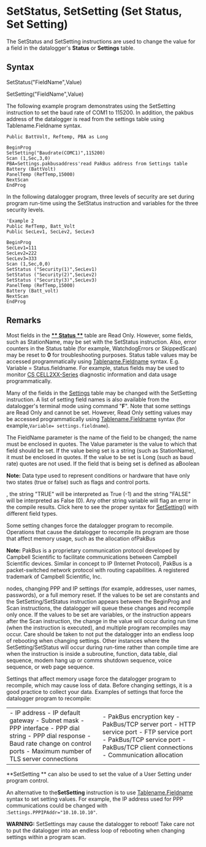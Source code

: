 # SetStatus, SetSetting (Set Status, Set Setting)

The SetStatus and SetSetting instructions are used to change the value for a field in the datalogger's **Status** or **Settings** table.

## Syntax

SetStatus("FieldName",Value)

SetSetting("FieldName",Value)

The following example program demonstrates using the SetSetting instruction to set the baud rate of COM1 to 115200. In addition, the pakbus address of the datalogger is read from the settings table using Tablename.Fieldname syntax.

```
Public BattVolt, Reftemp, PBA as Long

BeginProg
SetSetting("Baudrate(COMC1)",115200)
Scan (1,Sec,3,0)
PBA=Settings.pakbusaddress'read PakBus address from Settings table
Battery (BattVolt)
PanelTemp (RefTemp,15000)
NextScan
EndProg
```

In the following datalogger program, three levels of security are set during program run-time using the SetStatus instruction and variables for the three security levels.

```
'Example 2
Public RefTemp, Batt_Volt
Public SecLev1, SecLev2, SecLev3

BeginProg
SecLev1=111
SecLev2=222
SecLev3=333
Scan (1,Sec,0,0)
SetStatus ("Security(1)",SecLev1)
SetStatus ("Security(2)",SecLev2)
SetStatus ("Security(3)",SecLev3)
PanelTemp (RefTemp,15000)
Battery (Batt_volt)
NextScan
EndProg
```

## Remarks

Most fields in the **[** Status **](StatusTable.md)** table are Read Only. However, some fields, such as StationName, may be set with the SetStatus instruction. Also, error counters in the Status table (for example, WatchdogErrors or SkippedScan) may be reset to **0** for troubleshooting purposes. Status table values may be accessed programmatically using [Tablename.Fieldname](tablenamefieldname.md) syntax. E.g. Variable = Status.fieldname. For example, status fields may be used to monitor [CS CELL2XX-Series](Monitoring%20Cellular.md) diagnostic information and data usage programmatically.

Many of the fields in the [Settings](SettingsTable.md) table may be changed with the SetSetting instruction. A list of setting field names is also available from the datalogger's terminal mode using command "**F**". Note that some settings are Read Only and cannot be set. However, Read Only setting values may be accessed programmatically using [Tablename.Fieldname](tablenamefieldname.md) syntax (for example,`Variable= settings.fieldname`).

The FieldName parameter is the name of the field to be changed; the name must be enclosed in quotes. The Value parameter is the value to which that field should be set. If the value being set is a string (such as StationName), it must be enclosed in quotes. If the value to be set is Long (such as baud rate) quotes are not used. If the field that is being set is defined as aBoolean

**Note:** Data type used to represent conditions or hardware that have only two states (true or false) such as flags and control ports.

, the string "TRUE" will be interpreted as True (-1) and the string "FALSE" will be interpreted as False (0). Any other string variable will flag an error in the compile results. Click here to see the proper syntax for [SetSetting](SettingsTable.md)() with different field types.

Some setting changes force the datalogger program to recompile. Operations that cause the datalogger to recompile its program are those that affect memory usage, such as the allocation ofPakBus

**Note:** PakBus is a proprietary communication protocol developed by Campbell Scientific to facilitate communications between Campbell Scientific devices. Similar in concept to IP (Internet Protocol), PakBus is a packet-switched network protocol with routing capabilities. A registered trademark of Campbell Scientific, Inc.

nodes, changing PPP and IP settings (for example, addresses, user names, passwords), or a full memory reset. If the values to be set are constants and the SetSetting/SetStatus instruction appears between the BeginProg and Scan instructions, the datalogger will queue these changes and recompile only once. If the values to be set are variables, or the instruction appears after the Scan instruction, the change in the value will occur during run time (when the instruction is executed), and multiple program recompiles may occur. Care should be taken to not put the datalogger into an endless loop of rebooting when changing settings. Other instances where the SetSetting/SetStatus will occur during run-time rather than compile time are when the instruction is inside a subroutine, function, data table, dial sequence, modem hang up or comms shutdown sequence, voice sequence, or web page sequence.

Settings that affect memory usage force the datalogger program to recompile, which may cause loss of data. Before changing settings, it is a good practice to collect your data. Examples of settings that force the datalogger program to recompile:

|                                                                                                                                                                                      |                                                                                                                                                                              |
| ------------------------------------------------------------------------------------------------------------------------------------------------------------------------------------ | ---------------------------------------------------------------------------------------------------------------------------------------------------------------------------- |
| - IP address - IP default gateway - Subnet mask - PPP interface - PPP dial string - PPP dial response - Baud rate change on control ports - Maximum number of TLS server connections | - PakBus encryption key - PakBus/TCP server port - HTTP service port - FTP service port - PakBus/TCP service port - PakBus/TCP client connections - Communication allocation |

**SetSetting ** can also be used to set the value of a User Setting under program control.

An alternative to the**SetSetting** instruction is to use [Tablename.Fieldname](tablenamefieldname.md) syntax to set setting values. For example, the IP address used for PPP communications could be changed with :`Settings.PPPIPAddr="10.10.10.10"`.

**WARNING:** SetSettings may cause the datalogger to reboot! Take care not to put the datalogger into an endless loop of rebooting when changing settings within a program scan.
